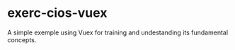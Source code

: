# exerc-cios-vuex
A simple exemple using Vuex for training and undestanding its fundamental concepts.
